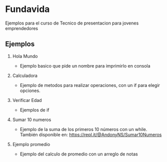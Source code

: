 # Fundavida
Ejemplos para el curso de Tecnico de presentacion para jovenes emprendedores

## Ejemplos

1. Hola Mundo
	* Ejemplo basico que pide un nombre para imprimirlo en consola

2. Calculadora
	* Ejemplo de metodos para realizar operaciones, con un if para elegir opciones.

3. Verificar Edad
	* Ejemplos de if

4. Sumar 10 numeros
	* Ejemplo de la suma de los primeros 10 números con un while. También disponible en: https://repl.it/@AndonyNS/Sumar10Numeros

5. Ejemplo promedio
	* Ejemplo del calculo de promedio con un arreglo de notas